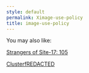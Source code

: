```yaml
---
style: default
permalink: Ximage-use-policy
title: image-use-policy
---
```

You may also like:

[Strangers of Site-17: 105](http://scp-wiki.net/strangers-of-site-17)

[ClusterfREDACTED](http://scp-wiki.net/clusterfredacted)
